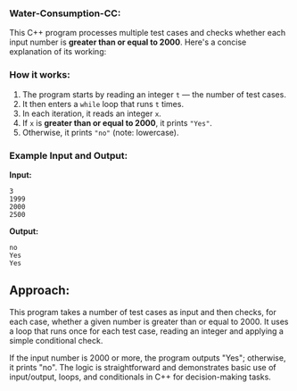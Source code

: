 ### Water-Consumption-CC:


This C++ program processes multiple test cases and checks whether each input number is **greater than or equal to 2000**. Here's a concise explanation of its working:

### How it works:

1. The program starts by reading an integer `t` — the number of test cases.
2. It then enters a `while` loop that runs `t` times.
3. In each iteration, it reads an integer `x`.
4. If `x` is **greater than or equal to 2000**, it prints `"Yes"`.
5. Otherwise, it prints `"no"` (note: lowercase).

### Example Input and Output:

**Input:**

```
3
1999
2000
2500
```

**Output:**

```
no
Yes
Yes
```

## Approach:
This program takes a number of test cases as input and then checks, for each case, whether a given number is greater than or equal to 2000. It uses a loop that runs once for each test case, reading an integer and applying a simple conditional check.

If the input number is 2000 or more, the program outputs "Yes"; otherwise, it prints "no". The logic is straightforward and demonstrates basic use of input/output, loops, and conditionals in C++ for decision-making tasks.
